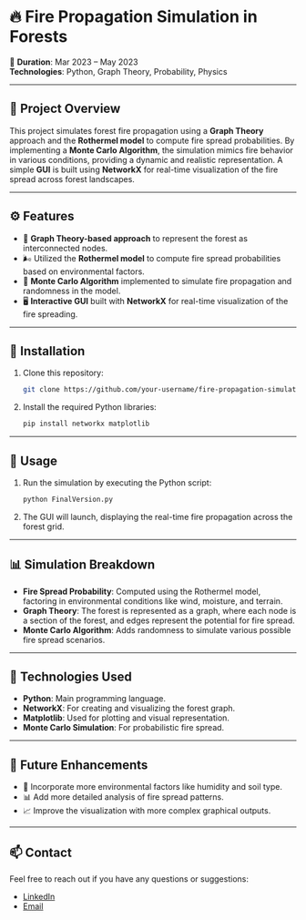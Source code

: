 
# 🔥 **Fire Propagation Simulation in Forests**

📅 **Duration**: Mar 2023 – May 2023  
**Technologies**: Python, Graph Theory, Probability, Physics  

---

## 📝 **Project Overview**
This project simulates forest fire propagation using a **Graph Theory** approach and the **Rothermel model** to compute fire spread probabilities. By implementing a **Monte Carlo Algorithm**, the simulation mimics fire behavior in various conditions, providing a dynamic and realistic representation. A simple **GUI** is built using **NetworkX** for real-time visualization of the fire spread across forest landscapes.

---

## ⚙️ **Features**
- 🌳 **Graph Theory-based approach** to represent the forest as interconnected nodes.
- 🌬️ Utilized the **Rothermel model** to compute fire spread probabilities based on environmental factors.
- 🎲 **Monte Carlo Algorithm** implemented to simulate fire propagation and randomness in the model.
- 🖥️ **Interactive GUI** built with **NetworkX** for real-time visualization of the fire spreading.

---

## 📂 **Installation**
1. Clone this repository:
   ```bash
   git clone https://github.com/your-username/fire-propagation-simulation.git
   ```
2. Install the required Python libraries:
   ```bash
   pip install networkx matplotlib
   ```

---

## 🚀 **Usage**
1. Run the simulation by executing the Python script:
   ```bash
   python FinalVersion.py
   ```
2. The GUI will launch, displaying the real-time fire propagation across the forest grid.

---

## 📊 **Simulation Breakdown**
- **Fire Spread Probability**: Computed using the Rothermel model, factoring in environmental conditions like wind, moisture, and terrain.
- **Graph Theory**: The forest is represented as a graph, where each node is a section of the forest, and edges represent the potential for fire spread.
- **Monte Carlo Algorithm**: Adds randomness to simulate various possible fire spread scenarios.

---

## 🔧 **Technologies Used**
- **Python**: Main programming language.
- **NetworkX**: For creating and visualizing the forest graph.
- **Matplotlib**: Used for plotting and visual representation.
- **Monte Carlo Simulation**: For probabilistic fire spread.

---

## 🌟 **Future Enhancements**
- 🔄 Incorporate more environmental factors like humidity and soil type.
- 📊 Add more detailed analysis of fire spread patterns.
- 📈 Improve the visualization with more complex graphical outputs.

---

## 📫 **Contact**
Feel free to reach out if you have any questions or suggestions:
- [LinkedIn](https://www.linkedin.com/in/melik-belkhiria)
- [Email](mailto:belkhiria.melik02@gmail.com)

